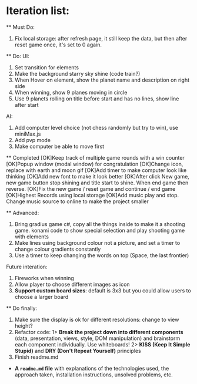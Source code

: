 # Iteration list:

** Must Do:
1. Fix local storage: after refresh page, it still keep the data, but then after reset game once, it's set to 0 again.

** Do:
UI:
1. Set transition for elements
2. Make the background starry sky shine (code train?)
3. When Hover on element, show the planet name and description on right side
4. When winning, show 9 planes moving in circle
5. Use 9 planets rolling on title before start and has no lines, show line after start

AI:
1. Add computer level choice (not chess randomly but try to win), use miniMax.js
2. Add pvp mode
3. Make computer be able to move first

** Completed
[OK]Keep track of multiple game rounds with a win counter
[OK]Popup window (modal window) for congratulation
[OK]Change icon, replace with earth and moon gif
[OK]Add timer to make computer look like thinking
[OK]Add new font to make it look better
[OK]After click New game, new game button stop shining and title start to shine. When end game then reverse.
[OK]Fix the new game / reset game and continue / end game
[OK]Highest Records using local storage
[OK]Add music play and stop. Change music source to online to make the project smaller


** Advanced:
1. Bring gradius game c#, copy all the things inside to make it a shooting game. konami code to show special selection and play shooting game with elements
2. Make lines using background colour not a picture, and set a timer to change colour gradients constantly
3. Use a timer to keep changing the words on top (Space, the last frontier)

Future interation:
1. Fireworks when winning
2. Allow player to choose different images as icon 
3. **Support custom board sizes**: default is 3x3 but you could allow users to choose a larger board


** Do finally:
1. Make sure the display is ok for different resolutions: change to view height?
2. Refactor code:
1> **Break the project down into different components** (data, presentation, views, style, DOM manipulation) and brainstorm each component individually. Use whiteboards!
2> **KISS (Keep It Simple Stupid)** and **DRY (Don't Repeat Yourself)** principles
3. Finish readme.md
* **A ``readme.md`` file** with explanations of the technologies used, the approach taken, installation instructions, unsolved problems, etc.



